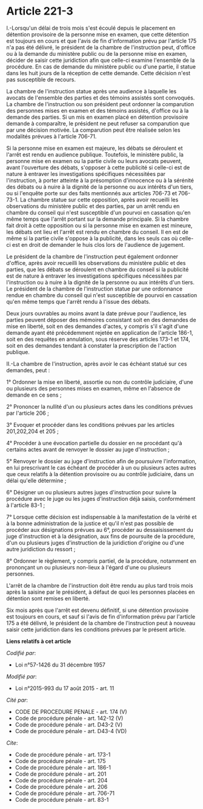 # Article 221-3

I.-Lorsqu'un délai de trois mois s'est écoulé depuis le placement en détention provisoire de la personne mise en examen, que
cette détention est toujours en cours et que l'avis de fin d'information prévu par l'article 175 n'a pas été délivré, le
président de la chambre de l'instruction peut, d'office ou à la demande du ministère public ou de la personne mise en examen,
décider de saisir cette juridiction afin que celle-ci examine l'ensemble de la procédure. En cas de demande du ministère
public ou d'une partie, il statue dans les huit jours de la réception de cette demande. Cette décision n'est pas susceptible
de recours. 

La chambre de l'instruction statue après une audience à laquelle les avocats de l'ensemble des parties et des témoins
assistés sont convoqués. La chambre de l'instruction ou son président peut ordonner la comparution des personnes mises en
examen et des témoins assistés, d'office ou à la demande des parties. Si un mis en examen placé en détention provisoire
demande à comparaître, le président ne peut refuser sa comparution que par une décision motivée. La comparution peut être
réalisée selon les modalités prévues à l'article 706-71. 

Si la personne mise en examen est majeure, les débats se déroulent et l'arrêt est rendu en audience publique. Toutefois, le
ministère public, la personne mise en examen ou la partie civile ou leurs avocats peuvent, avant l'ouverture des débats,
s'opposer à cette publicité si celle-ci est de nature à entraver les investigations spécifiques nécessitées par
l'instruction, à porter atteinte à la présomption d'innocence ou à la sérénité des débats ou à nuire à la dignité de la
personne ou aux intérêts d'un tiers, ou si l'enquête porte sur des faits mentionnés aux articles 706-73 et 706-73-1. La
chambre statue sur cette opposition, après avoir recueilli les observations du ministère public et des parties, par un arrêt
rendu en chambre du conseil qui n'est susceptible d'un pourvoi en cassation qu'en même temps que l'arrêt portant sur la
demande principale. Si la chambre fait droit à cette opposition ou si la personne mise en examen est mineure, les débats ont
lieu et l'arrêt est rendu en chambre du conseil. Il en est de même si la partie civile s'oppose à la publicité, dans les
seuls cas où celle-ci est en droit de demander le huis clos lors de l'audience de jugement. 

Le président de la chambre de l'instruction peut également ordonner d'office, après avoir recueilli les observations du
ministère public et des parties, que les débats se déroulent en chambre du conseil si la publicité est de nature à entraver
les investigations spécifiques nécessitées par l'instruction ou à nuire à la dignité de la personne ou aux intérêts d'un
tiers. Le président de la chambre de l'instruction statue par une ordonnance rendue en chambre du conseil qui n'est
susceptible de pourvoi en cassation qu'en même temps que l'arrêt rendu à l'issue des débats. 

Deux jours ouvrables au moins avant la date prévue pour l'audience, les parties peuvent déposer des mémoires consistant soit
en des demandes de mise en liberté, soit en des demandes d'actes, y compris s'il s'agit d'une demande ayant été précédemment
rejetée en application de l'article 186-1, soit en des requêtes en annulation, sous réserve des articles 173-1 et 174, soit
en des demandes tendant à constater la prescription de l'action publique. 

II.-La chambre de l'instruction, après avoir le cas échéant statué sur ces demandes, peut : 

1° Ordonner la mise en liberté, assortie ou non du contrôle judiciaire, d'une ou plusieurs des personnes mises en examen,
même en l'absence de demande en ce sens ; 

2° Prononcer la nullité d'un ou plusieurs actes dans les conditions prévues par l'article 206 ; 

3° Evoquer et procéder dans les conditions prévues par les articles 201,202,204 et 205 ; 

4° Procéder à une évocation partielle du dossier en ne procédant qu'à certains actes avant de renvoyer le dossier au juge
d'instruction ; 

5° Renvoyer le dossier au juge d'instruction afin de poursuivre l'information, en lui prescrivant le cas échéant de procéder
à un ou plusieurs actes autres que ceux relatifs à la détention provisoire ou au contrôle judiciaire, dans un délai qu'elle
détermine ; 

6° Désigner un ou plusieurs autres juges d'instruction pour suivre la procédure avec le juge ou les juges d'instruction déjà
saisis, conformément à l'article 83-1 ; 

7° Lorsque cette décision est indispensable à la manifestation de la vérité et à la bonne administration de la justice et
qu'il n'est pas possible de procéder aux désignations prévues au 6°, procéder au dessaisissement du juge d'instruction et à
la désignation, aux fins de poursuite de la procédure, d'un ou plusieurs juges d'instruction de la juridiction d'origine ou
d'une autre juridiction du ressort ; 

8° Ordonner le règlement, y compris partiel, de la procédure, notamment en prononçant un ou plusieurs non-lieux à l'égard
d'une ou plusieurs personnes. 

L'arrêt de la chambre de l'instruction doit être rendu au plus tard trois mois après la saisine par le président, à défaut de
quoi les personnes placées en détention sont remises en liberté. 

Six mois après que l'arrêt est devenu définitif, si une détention provisoire est toujours en cours, et sauf si l'avis de fin
d'information prévu par l'article 175 a été délivré, le président de la chambre de l'instruction peut à nouveau saisir cette
juridiction dans les conditions prévues par le présent article.

**Liens relatifs à cet article**

_Codifié par_:

  - Loi n°57-1426 du 31 décembre 1957

_Modifié par_:

  - Loi n°2015-993 du 17 août 2015 - art. 11

_Cité par_:

  - CODE DE PROCEDURE PENALE - art. 174 (V)
  - Code de procédure pénale - art. 142-12 (V)
  - Code de procédure pénale - art. D43-2 (V)
  - Code de procédure pénale - art. D43-4 (VD)

_Cite_:

  - Code de procédure pénale - art. 173-1
  - Code de procédure pénale - art. 175
  - Code de procédure pénale - art. 186-1
  - Code de procédure pénale - art. 201
  - Code de procédure pénale - art. 204
  - Code de procédure pénale - art. 206
  - Code de procédure pénale - art. 706-71
  - Code de procédure pénale - art. 83-1
